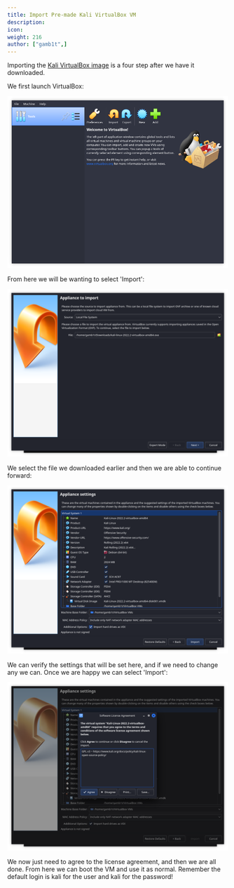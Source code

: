 ```yaml
---
title: Import Pre-made Kali VirtualBox VM
description:
icon:
weight: 216
author: ["gamb1t",]
---
```


Importing the [Kali VirtualBox image](https://www.kali.org/get-kali/#kali-virtual-machines) is a four step after we have it downloaded.

We first launch VirtualBox:

![](import-vbox-1.png)

From here we will be wanting to select 'Import':

![](import-vbox-2.png)

We select the file we downloaded earlier and then we are able to continue forward:

![](import-vbox-3.png)

We can verify the settings that will be set here, and if we need to change any we can. Once we are happy we can select 'Import':

![](import-vbox-4.png)

We now just need to agree to the license agreement, and then we are all done. From here we can boot the VM and use it as normal. Remember the default login is kali for the user and kali for the password!